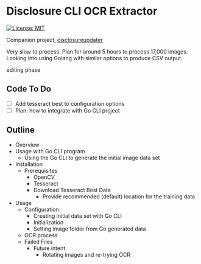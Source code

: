 # Disclosure CLI OCR Extractor

[![License: MIT](https://img.shields.io/badge/License-MIT-yellow.svg)](https://opensource.org/licenses/MIT)

Companion project, [disclosureupdater](https://github.com/paulschick/disclosureupdater)

Very slow to process. Plan for around 5 hours to process 17,000 images.
Looking into using Golang with similar options to produce CSV output.

editing phase

## Code To Do

- [ ] Add tesseract best to configuration options
- [ ] Plan: how to integrate with Go CLI project

## Outline

- Overview
- Usage with Go CLI program
  - Using the Go CLI to generate the initial image data set
- Installation
  - Prerequisites
    - OpenCV
    - Tesseract
    - Download Tesseract Best Data
      - Provide recommended (default) location for the training data
- Usage
  - Configuration
    - Creating initial data set with Go CLI
    - Initialization
    - Setting image folder from Go generated data
  - OCR process
  - Failed Files
    - Future intent
      - Rotating images and re-trying OCR
